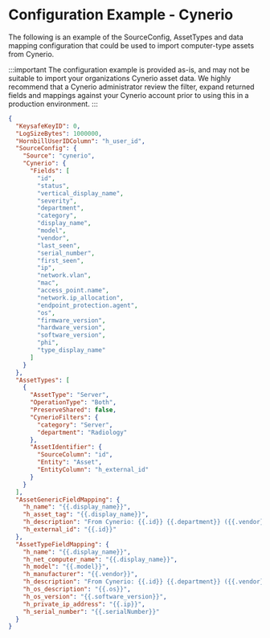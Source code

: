 # Configuration Example - Cynerio

The following is an example of the SourceConfig, AssetTypes and data mapping configuration that could be used to import computer-type assets from Cynerio.

:::important
The configuration example is provided as-is, and may not be suitable to import your organizations Cynerio asset data. We highly recommend that a Cynerio administrator review the filter, expand returned fields and mappings against your Cynerio account prior to using this in a production environment.
:::

```json
{
  "KeysafeKeyID": 0,
  "LogSizeBytes": 1000000,
  "HornbillUserIDColumn": "h_user_id",
  "SourceConfig": {
    "Source": "cynerio",
    "Cynerio": {
      "Fields": [
        "id",
        "status",
        "vertical_display_name",
        "severity",
        "department",
        "category",
        "display_name",
        "model",
        "vendor",
        "last_seen",
        "serial_number",
        "first_seen",
        "ip",
        "network.vlan",
        "mac",
        "access_point.name",
        "network.ip_allocation",
        "endpoint_protection.agent",
        "os",
        "firmware_version",
        "hardware_version",
        "software_version",
        "phi",
        "type_display_name"
      ]
    }
  },
  "AssetTypes": [
    {
      "AssetType": "Server",
      "OperationType": "Both",
      "PreserveShared": false,
      "CynerioFilters": {
        "category": "Server",
        "department": "Radiology"
      },
      "AssetIdentifier": {
        "SourceColumn": "id",
        "Entity": "Asset",
        "EntityColumn": "h_external_id"
      }
    }
  ],
  "AssetGenericFieldMapping": {
    "h_name": "{{.display_name}}",
    "h_asset_tag": "{{.display_name}}",
    "h_description": "From Cynerio: {{.id}} {{.department}} ({{.vendor}} {{.model}})",
    "h_external_id": "{{.id}}"
  },
  "AssetTypeFieldMapping": {
    "h_name": "{{.display_name}}",
    "h_net_computer_name": "{{.display_name}}",
    "h_model": "{{.model}}",
    "h_manufacturer": "{{.vendor}}",
    "h_description": "From Cynerio: {{.id}} {{.department}} ({{.vendor}} {{.model}})",
    "h_os_description": "{{.os}}",
    "h_os_version": "{{.software_version}}",
    "h_private_ip_address": "{{.ip}}",
    "h_serial_number": "{{.serialNumber}}"
  }
}
```